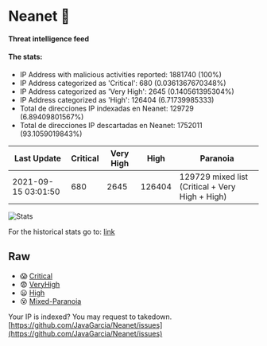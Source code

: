 # Neanet :hocho:
#### Threat intelligence feed
#### The stats:

- IP Address with malicious activities reported: 1881740 (100%)
- IP Address categorized as 'Critical':  680 (0.0361367670348%)
- IP Address categorized as 'Very High':  2645 (0.140561395304%)
- IP Address categorized as 'High':  126404 (6.71739985333)
- Total de direcciones IP indexadas en Neanet:  129729 (6.89409801567%)
- Total de direcciones IP descartadas en Neanet:  1752011 (93.1059019843%)

| Last Update | Critical | Very High | High | Paranoia |
| --- | --- | --- | --- | --- |
| 2021-09-15 03:01:50 | 680 | 2645 | 126404 | 129729 mixed list (Critical + Very High + High)|

![Stats](https://docs.google.com/spreadsheets/d/e/2PACX-1vSnaNMIXVabIpDJjufMlzH7poXnshF3mgd8Is1g9ytUEzVsP5my4Trn8f-xkoLLQ38xpL3HtmUexLo6/pubchart?oid=501124687&format=image)

For the historical stats go to: [link](/stats.csv)
## Raw
- :scream: [Critical](https://raw.githubusercontent.com/JavaGarcia/Neanet/master/blacklists/neanet_critical.txt)
- :fearful: [VeryHigh](https://raw.githubusercontent.com/JavaGarcia/Neanet/master/blacklists/neanet_veryHigh.txtt)
- :frowning: [High](https://raw.githubusercontent.com/JavaGarcia/Neanet/master/blacklists/neanet_high.txt)
- :dizzy_face: [Mixed-Paranoia](https://raw.githubusercontent.com/JavaGarcia/Neanet/master/blacklists/neanet_all.txt)


Your IP is indexed? You may request to takedown. [https://github.com/JavaGarcia/Neanet/issues](https://github.com/JavaGarcia/Neanet/issues)







































































































































































































































































































































































































































































































































































































































































































































































































































































































































































































































































































































































































































































































































































































































































































































































































































































































































































































































































































































































































































































































































































































































































































































































































































































































































































































































































































































































































































































































































































































































































































































































































































































































































































































































































































































































































































































































































































































































































































































































































































































































































































































































































































































































































































































































































































































































































































































































































































































































































































































































































































































































































































































































































































































































































































































































































































































































































































































































































































































































































































































































































































































































































































































































































































































































































































































































































































































































































































































































































































































































































































































































































































































































































































































































































































































































































































































































































































































































































































































































































































































































































































































































































































































































































































































































































































































































































































































































































































































































































































